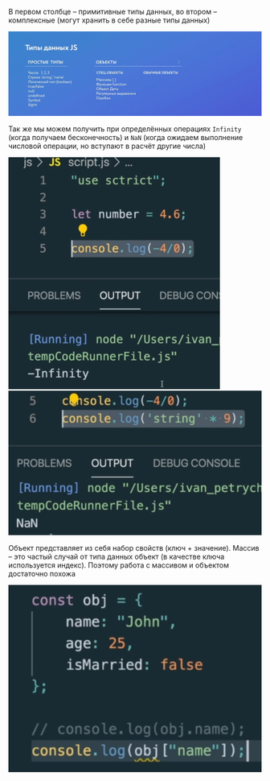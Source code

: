 
В первом столбце – примитивные типы данных, во втором – комплексные (могут хранить в себе разные типы данных)

![](_png/cd72aba9b568578d19998f161eb146b1.png)

Так же мы можем получить при определённых операциях `Infinity` (когда получаем бесконечность) и `NaN` (когда ожидаем выполнение числовой операции, но вступают в расчёт другие числа)

![](_png/eef0f0319c70b03c626c85d4e7ba38fc.png)![](_png/9226f4bafdc7f77a06af475087b97b6c.png)

Объект представляет из себя набор свойств (ключ + значение). Массив – это частый случай от типа данных объект (в качестве ключа используется индекс). Поэтому работа с массивом и объектом достаточно похожа

![](_png/f8ae0c93ba986502a88a1c8e83ed63b1.png)